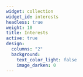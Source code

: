 ```yaml
---
widget: collection
widget_id: interests
headless: true
weight: 10
title: Interests
active: true
design:
  columns: "2"
  background:
    text_color_light: false
    image_darken: 0
---
```

